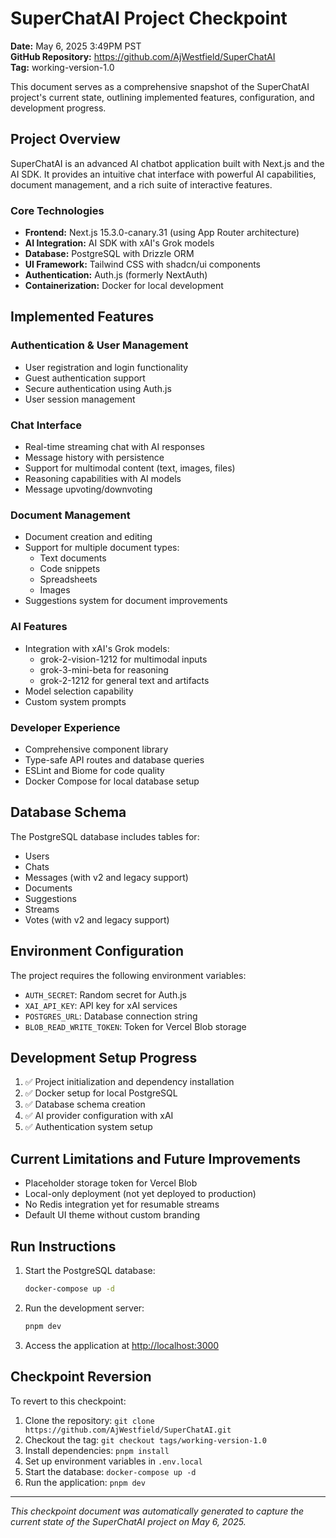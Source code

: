 # SuperChatAI Project Checkpoint

**Date:** May 6, 2025 3:49PM PST  
**GitHub Repository:** <https://github.com/AjWestfield/SuperChatAI>  
**Tag:** working-version-1.0

This document serves as a comprehensive snapshot of the SuperChatAI project's current state, outlining implemented features, configuration, and development progress.

## Project Overview

SuperChatAI is an advanced AI chatbot application built with Next.js and the AI SDK. It provides an intuitive chat interface with powerful AI capabilities, document management, and a rich suite of interactive features.

### Core Technologies

- **Frontend:** Next.js 15.3.0-canary.31 (using App Router architecture)
- **AI Integration:** AI SDK with xAI's Grok models
- **Database:** PostgreSQL with Drizzle ORM
- **UI Framework:** Tailwind CSS with shadcn/ui components
- **Authentication:** Auth.js (formerly NextAuth)
- **Containerization:** Docker for local development

## Implemented Features

### Authentication & User Management

- User registration and login functionality
- Guest authentication support
- Secure authentication using Auth.js
- User session management

### Chat Interface

- Real-time streaming chat with AI responses
- Message history with persistence
- Support for multimodal content (text, images, files)
- Reasoning capabilities with AI models
- Message upvoting/downvoting

### Document Management

- Document creation and editing
- Support for multiple document types:
  - Text documents
  - Code snippets
  - Spreadsheets
  - Images
- Suggestions system for document improvements

### AI Features

- Integration with xAI's Grok models:
  - grok-2-vision-1212 for multimodal inputs
  - grok-3-mini-beta for reasoning
  - grok-2-1212 for general text and artifacts
- Model selection capability
- Custom system prompts

### Developer Experience

- Comprehensive component library
- Type-safe API routes and database queries
- ESLint and Biome for code quality
- Docker Compose for local database setup

## Database Schema

The PostgreSQL database includes tables for:

- Users
- Chats
- Messages (with v2 and legacy support)
- Documents
- Suggestions
- Streams
- Votes (with v2 and legacy support)

## Environment Configuration

The project requires the following environment variables:

- `AUTH_SECRET`: Random secret for Auth.js
- `XAI_API_KEY`: API key for xAI services
- `POSTGRES_URL`: Database connection string
- `BLOB_READ_WRITE_TOKEN`: Token for Vercel Blob storage

## Development Setup Progress

1. ✅ Project initialization and dependency installation
2. ✅ Docker setup for local PostgreSQL
3. ✅ Database schema creation
4. ✅ AI provider configuration with xAI
5. ✅ Authentication system setup

## Current Limitations and Future Improvements

- Placeholder storage token for Vercel Blob
- Local-only deployment (not yet deployed to production)
- No Redis integration yet for resumable streams
- Default UI theme without custom branding

## Run Instructions

1. Start the PostgreSQL database:

   ```bash
   docker-compose up -d
   ```

2. Run the development server:

   ```bash
   pnpm dev
   ```

3. Access the application at <http://localhost:3000>

## Checkpoint Reversion

To revert to this checkpoint:

1. Clone the repository: `git clone https://github.com/AjWestfield/SuperChatAI.git`
2. Checkout the tag: `git checkout tags/working-version-1.0`
3. Install dependencies: `pnpm install`
4. Set up environment variables in `.env.local`
5. Start the database: `docker-compose up -d`
6. Run the application: `pnpm dev`

---

*This checkpoint document was automatically generated to capture the current state of the SuperChatAI project on May 6, 2025.*
